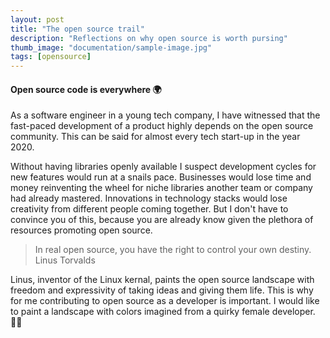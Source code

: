 ```yaml
---
layout: post
title: "The open source trail"
description: "Reflections on why open source is worth pursing"
thumb_image: "documentation/sample-image.jpg"
tags: [opensource]
---
```


#### Open source code is everywhere :earth_africa:

As a software engineer in a young tech company, I have witnessed
that the fast-paced development of a product highly depends on the
open source community. This can be said for almost every tech start-up
in the year 2020.

Without having libraries openly available I suspect development cycles for new features would run
at a snails pace.  Businesses would lose time and money reinventing
the wheel for niche libraries another team or company had already
mastered.  Innovations in technology stacks would lose creativity from
different people coming together.  But I don't have to
convince you of this, because you are already know given the plethora of
resources promoting open source.

> In real open source, you have the right to control your own destiny.
> Linus Torvalds

Linus, inventor of the Linux kernal, paints the open source landscape
with freedom and expressivity of taking ideas and giving them life. This is
why for me contributing to open source as a developer is important.
I would like to paint a landscape with colors imagined from a quirky
female developer. :woman_technologist:
